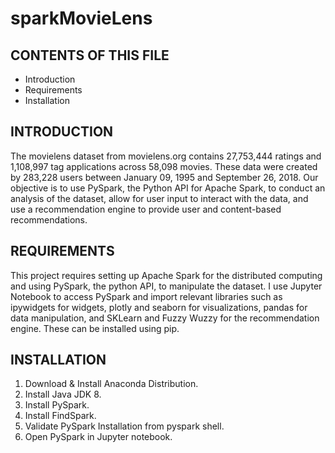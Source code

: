 # sparkMovieLens

CONTENTS OF THIS FILE
---------------------

 * Introduction
 * Requirements
 * Installation

INTRODUCTION
------------

The movielens dataset from movielens.org contains 27,753,444 ratings and 1,108,997 tag applications across 58,098 movies. These data were created by 283,228 users between January 09, 1995 and September 26, 2018. Our objective is to use PySpark, the Python API for Apache Spark, to conduct an analysis of the dataset, allow for user input to interact with the data, and use a recommendation engine to provide user and content-based recommendations.

REQUIREMENTS
------------

This project requires setting up Apache Spark for the distributed computing and using PySpark, the python API, to manipulate the dataset. I use Jupyter Notebook to access PySpark and import relevant libraries such as ipywidgets for widgets, plotly and seaborn for visualizations, pandas for data manipulation, and SKLearn and Fuzzy Wuzzy for the recommendation engine. These can be installed using pip. 

INSTALLATION
------------

1. Download & Install Anaconda Distribution.
2. Install Java JDK 8.
3. Install PySpark.
4. Install FindSpark.
5. Validate PySpark Installation from pyspark shell.
6. Open PySpark in Jupyter notebook.
